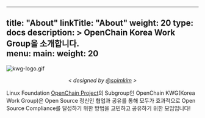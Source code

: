 
---
title: "About"
linkTitle: "About"
weight: 20
type: docs
description: >
  OpenChain Korea Work Group을 소개합니다.  
menu:
  main:
    weight: 20
---
 ![kwg-logo.gif](openchain-xmas-2.gif) 
_<center> < designed by [@soimkim](https://github.com/soimkim) > </center>_

Linux Foundation [OpenChain Project](https://openchainproject.org/)의 Subgroup인 OpenChain KWG(Korea Work Group)은 Open Source 정신인 협업과 공유를 통해 모두가 효과적으로 Open Source Compliance를 달성하기 위한 방법을 고민하고 공유하기 위한 모임입니다!




